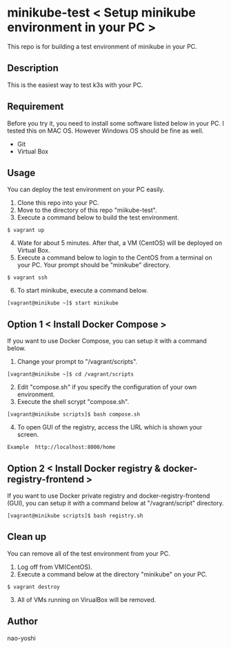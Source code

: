 # minikube-test < Setup minikube environment in your PC >
This repo is for building a test environment of minikube in your PC.


## Description
This is the easiest way to test k3s with your PC.


## Requirement
Before you try it, you need to install some software listed below in your PC. I tested this on MAC OS. However Windows OS should be fine as well.
- Git
- Virtual Box


## Usage
You can deploy the test environment on your PC easily.
1. Clone this repo into your PC.
2. Move to the directory of this repo "miikube-test".
3. Execute a command below to build the test environment.
  ```
  $ vagrant up
  ```
4. Wate for about 5 minutes. After that, a VM (CentOS) will be deployed on Virtual Box. 
5. Execute a command below to login to the CentOS from a terminal on your PC. Your prompt should be "minikube" directory.
  ```
  $ vagrant ssh
  ```
6. To start minikube, execute a command below.
  ```
  [vagrant@minikube ~]$ start minikube
  ```

## Option 1 < Install Docker Compose >
If you want to use Docker Compose, you can setup it with a command below.
1. Change your prompt to "/vagrant/scripts".
  ```
  [vagrant@minikube ~]$ cd /vagrant/scripts
  ```
2. Edit "compose.sh" if you specify the configuration of your own environment.
3. Execute the shell scrypt "compose.sh".
  ```
  [vagrant@minikube scripts]$ bash compose.sh
  ```
4. To open GUI of the registry, access the URL which is shown your screen.
  ```
  Example  http://localhost:8000/home
  ```

## Option 2 < Install Docker registry & docker-registry-frontend >
If you want to use Docker private registry and docker-registry-frontend (GUI), you can setup it with a command below at "/vagrant/script" directory.
  ```
  [vagrant@minikube scripts]$ bash registry.sh
  ```


## Clean up
You can remove all of the test environment from your PC.

1. Log off from VM(CentOS).
2. Execute a command below at the directory "minikube" on your PC.
```
$ vagrant destroy
```
3. All of VMs running on VirualBox will be removed.


## Author
nao-yoshi
